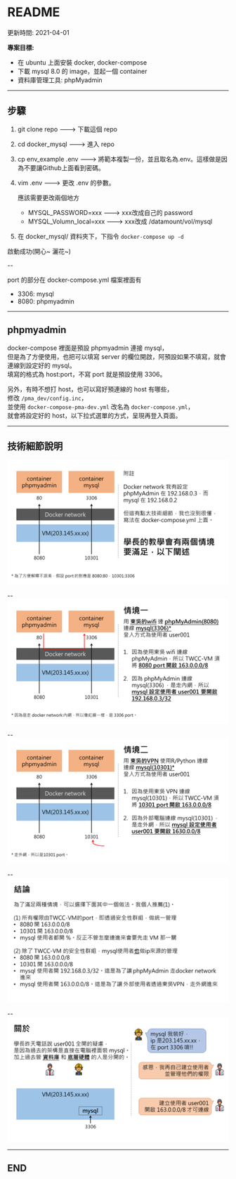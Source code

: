 # README

更新時間: 2021-04-01

**專案目標:**

- 在 ubuntu 上面安裝 docker, docker-compose
- 下載 mysql 8.0 的 image，並起一個 container
- 資料庫管理工具: phpMyadmin

---

## 步驟

1. git clone repo   ---> 下載這個 repo
2. cd docker_mysql  ---> 進入 repo
3. cp env_example .env  ---> 將範本複製一份，並且取名為.env。這樣做是因為不要讓Github上面看到密碼。
4. vim .env  ---> 更改 .env 的參數。

    應該需要更改兩個地方

    - MYSQL_PASSWORD=xxx  ---> xxx改成自己的 password
    - MYSQL_Volumn_local=xxx  ---> xxx改成 /datamount/vol/mysql

5. 在 docker_mysql/ 資料夾下，下指令 `docker-compose up -d`

啟動成功(開心~ 灑花~)

--

port 的部分在 docker-compose.yml 檔案裡面有

- 3306: mysql
- 8080: phpmyadmin

---

## phpmyadmin

docker-compose 裡面是預設 phpmyadmin 連接 mysql，  
但是為了方便使用，也把可以填寫 server 的欄位開啟，阿預設如果不填寫，就會連線到設定好的 mysql。  
填寫的格式為 host:port，不寫 port 就是預設使用 3306。

另外，有時不想打 host，也可以寫好預連線的 host 有哪些，  
修改 `/pma_dev/config.inc`，  
並使用 `docker-compose-pma-dev.yml` 改名為 `docker-compose.yml`，  
就會將設定好的 host，以下拉式選單的方式，呈現再登入頁面。

---

## 技術細節說明

![image01](/image/image01.PNG)

--
![image02](/image/image02.PNG)

--
![image03](/image/image03.PNG)

--
![image04](/image/image04.PNG)

--
![image05](/image/image05.PNG)

---

## END
